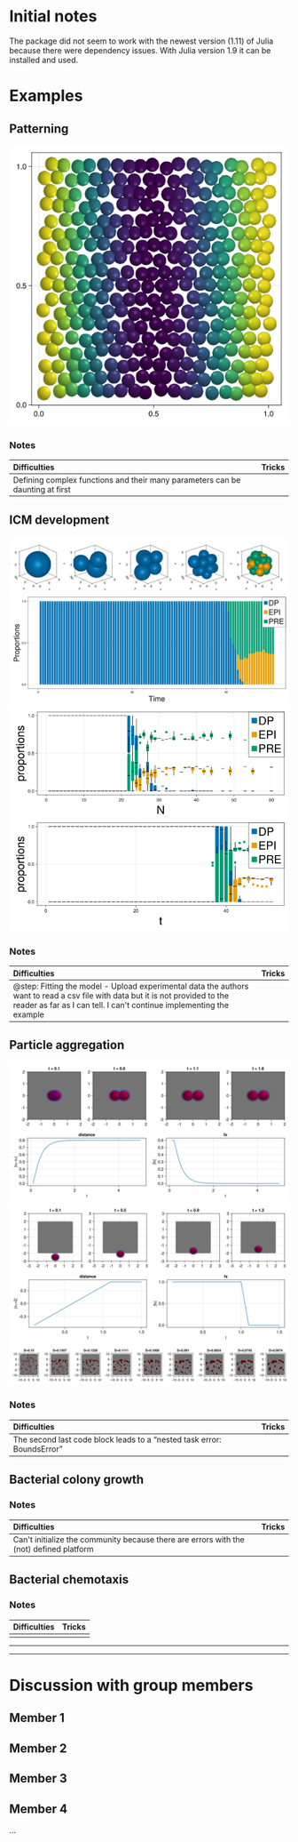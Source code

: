 # Initial notes
The package did not seem to work with the newest version (1.11) of Julia because there were dependency issues. With Julia version 1.9 it can be installed and used.


# Examples
## Patterning
![Patterning Gif](https://github.com/MarkoKorb/CellBasedModelsF1/blob/master/results/patterning_example.gif)

### Notes
| Difficulties | Tricks |
| :----------- | :----- |
| Defining complex functions and their many parameters can be daunting at first |  |

## ICM development
![ICM Development1](https://github.com/MarkoKorb/CellBasedModelsF1/blob/master/results/icm_development_example.png)
![ICM Development2](https://github.com/MarkoKorb/CellBasedModelsF1/blob/master/results/icm_development_proportions.png)
![ICM Development3](https://github.com/MarkoKorb/CellBasedModelsF1/blob/master/results/icm_development_statistics.png)

### Notes
| Difficulties | Tricks |
| :----------- | :----- |
| @step: Fitting the model - Upload experimental data the authors want to read a csv file with data but it is not provided to the reader as far as I can tell. I can't continue implementing the example |  |

## Particle aggregation
![Particle Aggregation1](https://github.com/MarkoKorb/CellBasedModelsF1/blob/master/results/particle_aggregation_repulsion_agents_example.png)
![Particle Aggregation2](https://github.com/MarkoKorb/CellBasedModelsF1/blob/master/results/particle_aggregation_repulsion_boundaries_example.png)
![Particle Aggregation3](https://github.com/MarkoKorb/CellBasedModelsF1/blob/master/results/particle_aggregation_repulsion_diffusion_example.png)

### Notes
| Difficulties | Tricks |
| :----------- | :----- |
| The second last code block leads to a “nested task error: BoundsError” |  |

## Bacterial colony growth
### Notes
| Difficulties | Tricks |
| :----------- | :----- |
| Can't initialize the community because there are errors with the (not) defined platform |  |

## Bacterial chemotaxis
### Notes
| Difficulties | Tricks |
| :----------- | :----- |
|  |  |

---
---

# Discussion with group members
## Member 1


## Member 2


## Member 3


## Member 4
...
